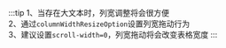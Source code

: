 :::tip
1、当存在大文本时，列宽调整将会很方便<br>
2、通过`columnWidthResizeOption`设置列宽拖动行为<br>
3、建议设置`scroll-width=0`，列宽拖动将会改变表格宽度
:::
